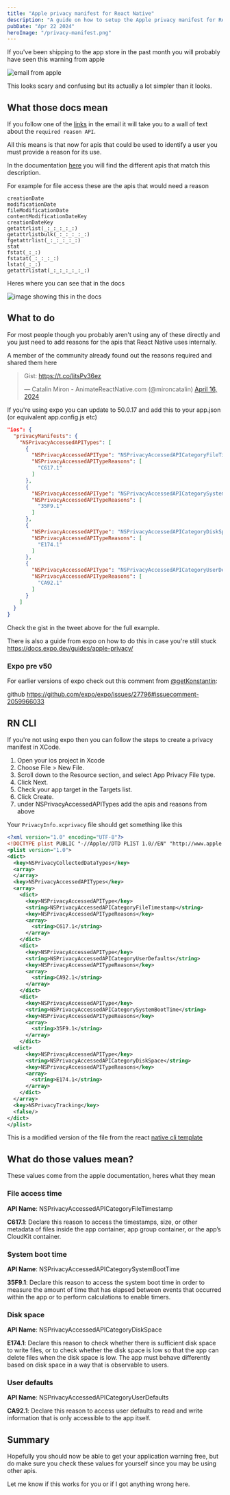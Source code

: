 ```yaml
---
title: "Apple privacy manifest for React Native"
description: "A guide on how to setup the Apple privacy manifest for React Native apps"
pubDate: "Apr 22 2024"
heroImage: "/privacy-manifest.png"
---
```


If you've been shipping to the app store in the past month you will probably have seen this warning from apple


![email from apple](https://dev-to-uploads.s3.amazonaws.com/uploads/articles/avxu93bv81udvr70w7y4.png)

This looks scary and confusing but its actually a lot simpler than it looks.

## What those docs mean

If you follow one of the [links](https://developer.apple.com/documentation/bundleresources/privacy_manifest_files/describing_use_of_required_reason_api) in the email it will take you to a wall of text about the `required reason API`.

All this means is that now for apis that could be used to identify a user you must provide a reason for its use.

In the documentation [here](https://developer.apple.com/documentation/bundleresources/privacy_manifest_files/describing_use_of_required_reason_api) you will find the different apis that match this description.

For example for file access these are the apis that would need a reason

```
creationDate
modificationDate
fileModificationDate
contentModificationDateKey
creationDateKey
getattrlist(_:_:_:_:_:)
getattrlistbulk(_:_:_:_:_:)
fgetattrlist(_:_:_:_:_:)
stat
fstat(_:_:)
fstatat(_:_:_:_:)
lstat(_:_:)
getattrlistat(_:_:_:_:_:_:)
```

Heres where you can see that in the docs

![image showing this in the docs](https://dev-to-uploads.s3.amazonaws.com/uploads/articles/5uantoxkyyo82jkwzk1z.png)

## What to do

For most people though you probably aren't using any of these directly and you just need to add reasons for the apis that React Native uses internally.

A member of the community already found out the reasons required and shared them here

<blockquote class="twitter-tweet"><p lang="en" dir="ltr">Gist: <a href="https://t.co/litsPv36ez">https://t.co/litsPv36ez</a></p>&mdash; Catalin Miron - AnimateReactNative.com (@mironcatalin) <a href="https://twitter.com/mironcatalin/status/1780335853794951423?ref_src=twsrc%5Etfw">April 16, 2024</a></blockquote> <script async src="https://platform.twitter.com/widgets.js" charset="utf-8"></script>

If you're using expo you can update to 50.0.17 and add this to your app.json (or equivalent app.config.js etc)

```json
"ios": {
  "privacyManifests": {
    "NSPrivacyAccessedAPITypes": [
      {
        "NSPrivacyAccessedAPIType": "NSPrivacyAccessedAPICategoryFileTimestamp",
        "NSPrivacyAccessedAPITypeReasons": [
          "C617.1"
        ]
      },
      {
        "NSPrivacyAccessedAPIType": "NSPrivacyAccessedAPICategorySystemBootTime",
        "NSPrivacyAccessedAPITypeReasons": [
          "35F9.1"
        ]
      },
      {
        "NSPrivacyAccessedAPIType": "NSPrivacyAccessedAPICategoryDiskSpace",
        "NSPrivacyAccessedAPITypeReasons": [
          "E174.1"
        ]
      },
      {
        "NSPrivacyAccessedAPIType": "NSPrivacyAccessedAPICategoryUserDefaults",
        "NSPrivacyAccessedAPITypeReasons": [
          "CA92.1"
        ]
      }
    ]
  }
}
```

Check the gist in the tweet above for the full example.

There is also a guide from expo on how to do this in case you're still stuck https://docs.expo.dev/guides/apple-privacy/

### Expo pre v50

For earlier versions of expo check out this comment from [@getKonstantin](https://twitter.com/getKonstantin):


github https://github.com/expo/expo/issues/27796#issuecomment-2059966033

## RN CLI

If you're not using expo then you can follow the steps to create a privacy manifest in XCode.

1. Open your ios project in Xcode
2. Choose File > New File.
3. Scroll down to the Resource section, and select App Privacy File type.
4. Click Next.
5. Check your app target in the Targets list.
6. Click Create.
7. under NSPrivacyAccessedAPITypes add the apis and reasons from above

Your `PrivacyInfo.xcprivacy` file should get something like this

```xml
<?xml version="1.0" encoding="UTF-8"?>
<!DOCTYPE plist PUBLIC "-//Apple//DTD PLIST 1.0//EN" "http://www.apple.com/DTDs/PropertyList-1.0.dtd">
<plist version="1.0">
<dict>
  <key>NSPrivacyCollectedDataTypes</key>
  <array>
  </array>
  <key>NSPrivacyAccessedAPITypes</key>
  <array>
    <dict>
      <key>NSPrivacyAccessedAPIType</key>
      <string>NSPrivacyAccessedAPICategoryFileTimestamp</string>
      <key>NSPrivacyAccessedAPITypeReasons</key>
      <array>
        <string>C617.1</string>
      </array>
    </dict>
    <dict>
      <key>NSPrivacyAccessedAPIType</key>
      <string>NSPrivacyAccessedAPICategoryUserDefaults</string>
      <key>NSPrivacyAccessedAPITypeReasons</key>
      <array>
        <string>CA92.1</string>
      </array>
    </dict>
    <dict>
      <key>NSPrivacyAccessedAPIType</key>
      <string>NSPrivacyAccessedAPICategorySystemBootTime</string>
      <key>NSPrivacyAccessedAPITypeReasons</key>
      <array>
        <string>35F9.1</string>
      </array>
    </dict>
  <dict>
      <key>NSPrivacyAccessedAPIType</key>
      <string>NSPrivacyAccessedAPICategoryDiskSpace</string>
      <key>NSPrivacyAccessedAPITypeReasons</key>
      <array>
        <string>E174.1</string>
      </array>
    </dict>
  </array>
  <key>NSPrivacyTracking</key>
  <false/>
</dict>
</plist>
```

This is a modified version of the file from the react [native cli template](https://github.com/facebook/react-native/blob/main/packages/react-native/template/ios/HelloWorld/PrivacyInfo.xcprivacy
)

## What do those values mean?

These values come from the apple documentation, heres what they mean

### File access time

**API Name**: NSPrivacyAccessedAPICategoryFileTimestamp

**C617.1**:  Declare this reason to access the timestamps, size, or other metadata of files inside the app container, app group container, or the app’s CloudKit container.

### System boot time

**API Name**: NSPrivacyAccessedAPICategorySystemBootTime

**35F9.1**: Declare this reason to access the system boot time in order to measure the amount of time that has elapsed between events that occurred within the app or to perform calculations to enable timers.

### Disk space

**API Name**: NSPrivacyAccessedAPICategoryDiskSpace

**E174.1**: Declare this reason to check whether there is sufficient disk space to write files, or to check whether the disk space is low so that the app can delete files when the disk space is low. The app must behave differently based on disk space in a way that is observable to users.

### User defaults

**API Name**: NSPrivacyAccessedAPICategoryUserDefaults

**CA92.1**: Declare this reason to access user defaults to read and write information that is only accessible to the app itself.

## Summary

Hopefully you should now be able to get your application warning free, but do make sure you check these values for yourself since you may be using other apis.

Let me know if this works for you or if I got anything wrong here.
